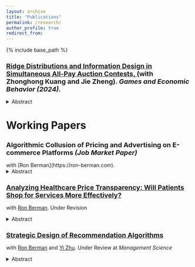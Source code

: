 ```yaml
---
layout: archive
title: "Publications"
permalink: /research/
author_profile: true
redirect_from:
---
```


{% include base_path %}

<h2 style="font-size: 18px;">
  <a href="https://www.sciencedirect.com/science/article/pii/S0899825624001428?via%3Dihub">
    Ridge Distributions and Information Design in Simultaneous All-Pay Auction Contests, 
  </a>
  (with Zhonghong Kuang and Jie Zheng). <i>Games and Economic Behavior (2024).</i>
</h2>


<details>
  <summary>Abstract</summary>
  <p style="font-size: smaller; margin-left: 40px;">
    <i>
      Two informed contestants compete in a contest, and the organizer ex-ante designs a public anonymous disclosure policy to maximize contestants’ total effort. We fully characterize ridge distributions, under which the organizer achieves the first best outcome in equilibrium: the allocation is efficient, and the entire surplus goes to the organizer. When the prior is more positively correlated than ridge distributions, the first-best outcome is achievable by the signal that solely generates ridge distributions as posteriors.
    </i>
  </p>
</details>

<p></p><p></p>

<h1>Working Papers</h1>
<h2 style="font-size: 18px;">
    Algorithmic Collusion of Pricing and Advertising on E-commerce Platforms <i>(Job Market Paper)</i>
</h2>
with [Ron Berman](https://ron-berman.com). 

<details>
  <summary>Abstract</summary>
  <p style="font-size: smaller; margin-left: 40px;">
    <i>
    Online sellers have been adopting AI learning algorithms to automatically make product pricing and advertising decisions on e-commerce platforms. When sellers compete using such algorithms, one concern is that of tacit collusion—the algorithms learn to coordinate on higher than competitive prices which increase sellers’ profits, but hurt consumers. This concern, however, was raised primarily when sellers use algorithms to decide on prices. We empirically investigate whether these concerns are valid when sellers make pricing and advertising decisions together, i.e., two-dimensional decisions. Our empirical strategy is to analyze competition with multi-agent reinforcement learning, which we calibrate to a large-scale dataset collected from Amazon.com products.
Our first contribution is to find conditions under which learning algorithms can facilitate win-win-win outcomes that are beneficial for consumers, sellers, and even the platform, when consumers have high search costs. In these cases the algorithms learn to coordinate on prices that are lower than competitive prices. The intuition is that the algorithms learn to coordinate on lower advertising bids, which lower advertising costs, leading to lower prices for consumers and enlarging the demand on the platform.
Our second contribution is an analysis of a large-scale, high-frequency keyword-product dataset for more than 2 million products on Amazon.com. Our estimates of consumer search costs show a wide range of costs for different product keywords. Among these products, more than 50% show evidence that prices are lower when more sellers adopt algorithms to choose their prices and bids. In these product markets, consumers benefit from tacit collusion facilitated by algorithms.
We also provide a proof that our results do not depend on the specific reinforcement-learning algorithm that we analyzed. They would generalize to any learning algorithm that uses price and advertising bid exploration.
Finally, we analyze the platform’s strategic response through adjusting the ad auction reserve price or the sales commission rate. We find that reserve price adjustments will not increase profits for the platform, but commission adjustments will, while maintaining the beneficial outcomes for both sellers and consumers.
Our analyses help alleviate some worries about the potentially harmful effects of competing learning algorithms, and can help sellers, platforms and policymakers to decide on whether to adopt or regulate such algorithms.
    </i>
  </p>
</details>



<h2 style="font-size: 18px;">
  <a href="https://papers.ssrn.com/sol3/papers.cfm?abstract_id=4620347">
    Analyzing Healthcare Price Transparency: Will Patients Shop for Services More Effectively?
  </a>
</h2>

with [Ron Berman](https://ron-berman.com). Under Revision

<details>
  <summary>Abstract</summary>
  <p style="font-size: smaller; margin-left: 40px;">
    <i>
      Recently, the US mandated healthcare price transparency to facilitate easier comparison of healthcare prices. However, the potential effectiveness of this policy is an open question. We use a large-scale health insurance claims dataset to estimate the potential maximum savings from price transparency. We focus on short-term, demand-side estimates, where patients can shop around and switch to cheaper providers. We analyze the set "shoppable" services whose price information must be reported online. Initially, our data points to a large potential for savings due to a large degree of price dispersion. However, when viewed from the consumer shopping perspective, even the most optimistic estimates of potential savings become limited. The reasons are that the location and insurance network of the patient, the structure of healthcare insurance payments, and the information made available by the transparency rule lower patients’ incentive to save. We find that the best-case scenario for patients’ out-of-pocket savings from price - shopping is 3% of the total cost on average. Our analysis suggests that the existing estimates in the literature might be overestimated, as they overlook the consumer shopping perspective. Hence, patients’ potential savings and the demand-side impact of the transparency rule might not be as impactful as initially hoped for.
    </i>
  </p>
</details>


<!-- Extra line break for spacing -->


<h2 style="font-size: 18px;">
  <a href="https://papers.ssrn.com/sol3/papers.cfm?abstract_id=4301489">
    Strategic Design of Recommendation Algorithms
  </a>
</h2>

with [Ron Berman](https://ron-berman.com) and [Yi Zhu](https://carlsonschool.umn.edu/faculty/yi-zhu). Under Review at <i>Management Science</i> 

<details>
  <summary>Abstract</summary>
  <p style="font-size: smaller; margin-left: 40px;">
    <i>
      We analyze recommendation algorithms that firms can engineer to strategically provide information to consumers about products with uncertain matches to their tastes. Monopolists who cannot alter prices can design recommendation algorithms to oversell, i.e., that recommend products even if they are not a perfect fit, instead of algorithmically recommending perfectly matching products. However, when prices are endogenous or when competition is rampant, firms opt to reduce their overselling efforts and instead choose to fully reveal the product's match (i.e., maximize recall and precision). As competition strengthens, the algorithms will shift to demarket their products, i.e., under-recommend highly fitting products, in order to soften price competition. When a platform designs a recommendation algorithm for products sold by third-party sellers, we find that demarketing might be a more prevalent strategy of the platform. Additionally, we find that platforms bound by fairness constraints may gain lower profits compared to letting sellers compete, while discriminatory designs do not necessarily result in preferential outcomes for a specific seller.
    </i>
  </p>
</details>

<!-- Extra line break for spacing -->







